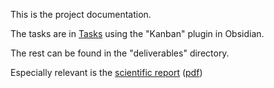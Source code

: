 This is the project documentation.

The tasks are in [Tasks](Tasks.md) using the "Kanban" plugin in Obsidian.

The rest can be found in the "deliverables" directory.

Especially relevant is the [scientific report](./deliverables/ScientificReport/scientific_report.md) ([pdf](./deliverables/ScientificReport/scientific_report.pdf))
